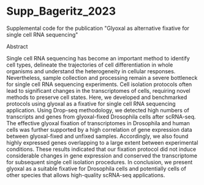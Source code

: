# Supp_Bageritz_2023
Supplemental code for the publication "Glyoxal as alternative fixative for single cell RNA sequencing"

Abstract

Single cell RNA sequencing has become an important method to identify cell types, delineate the trajectories of cell differentiation in whole organisms and understand the heterogeneity in cellular responses. Nevertheless, sample collection and processing remain a severe bottleneck for single cell RNA sequencing experiments. Cell isolation protocols often lead to significant changes in the transcriptomes of cells, requiring novel methods to preserve cell states. Here, we developed and benchmarked protocols using glyoxal as a fixative for single cell RNA sequencing application. Using Drop-seq methodology, we detected high numbers of transcripts and genes from glyoxal-fixed Drosophila cells after scRNA-seq. The effective glyoxal fixation of transcriptomes in Drosophila and human cells was further supported by a high correlation of gene expression data between glyoxal-fixed and unfixed samples. Accordingly, we also found highly expressed genes overlapping to a large extent between experimental conditions. These results indicated that our fixation protocol did not induce considerable changes in gene expression and conserved the transcriptome for subsequent single cell isolation procedures. In conclusion, we present glyoxal as a suitable fixative for Drosophila cells and potentially cells of other species that allows high-quality scRNA-seq applications.

